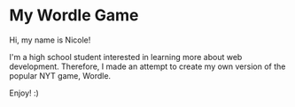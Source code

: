 # My Wordle Game

Hi, my name is Nicole!

I'm a high school student interested in learning more about web development. Therefore, I made an attempt to create my own version of the popular NYT game, Wordle.

Enjoy! :)
